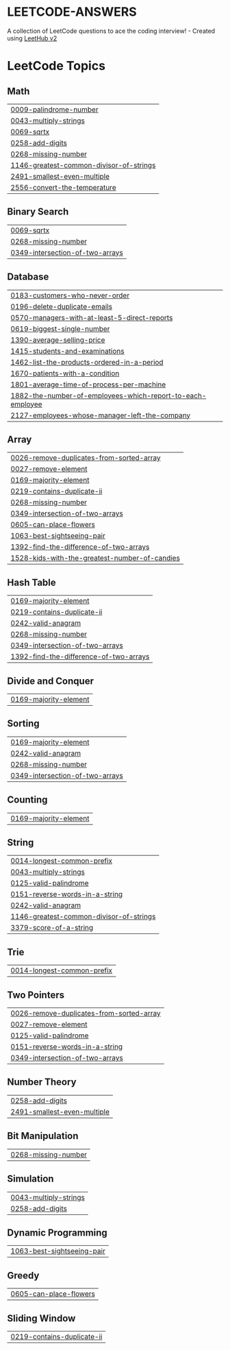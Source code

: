 # LEETCODE-ANSWERS
A collection of LeetCode questions to ace the coding interview! - Created using [LeetHub v2](https://github.com/arunbhardwaj/LeetHub-2.0)

<!---LeetCode Topics Start-->
# LeetCode Topics
## Math
|  |
| ------- |
| [0009-palindrome-number](https://github.com/Mohammed-Nabeel-K/LEETCODE-ANSWERS/tree/master/0009-palindrome-number) |
| [0043-multiply-strings](https://github.com/Mohammed-Nabeel-K/LEETCODE-ANSWERS/tree/master/0043-multiply-strings) |
| [0069-sqrtx](https://github.com/Mohammed-Nabeel-K/LEETCODE-ANSWERS/tree/master/0069-sqrtx) |
| [0258-add-digits](https://github.com/Mohammed-Nabeel-K/LEETCODE-ANSWERS/tree/master/0258-add-digits) |
| [0268-missing-number](https://github.com/Mohammed-Nabeel-K/LEETCODE-ANSWERS/tree/master/0268-missing-number) |
| [1146-greatest-common-divisor-of-strings](https://github.com/Mohammed-Nabeel-K/LEETCODE-ANSWERS/tree/master/1146-greatest-common-divisor-of-strings) |
| [2491-smallest-even-multiple](https://github.com/Mohammed-Nabeel-K/LEETCODE-ANSWERS/tree/master/2491-smallest-even-multiple) |
| [2556-convert-the-temperature](https://github.com/Mohammed-Nabeel-K/LEETCODE-ANSWERS/tree/master/2556-convert-the-temperature) |
## Binary Search
|  |
| ------- |
| [0069-sqrtx](https://github.com/Mohammed-Nabeel-K/LEETCODE-ANSWERS/tree/master/0069-sqrtx) |
| [0268-missing-number](https://github.com/Mohammed-Nabeel-K/LEETCODE-ANSWERS/tree/master/0268-missing-number) |
| [0349-intersection-of-two-arrays](https://github.com/Mohammed-Nabeel-K/LEETCODE-ANSWERS/tree/master/0349-intersection-of-two-arrays) |
## Database
|  |
| ------- |
| [0183-customers-who-never-order](https://github.com/Mohammed-Nabeel-K/LEETCODE-ANSWERS/tree/master/0183-customers-who-never-order) |
| [0196-delete-duplicate-emails](https://github.com/Mohammed-Nabeel-K/LEETCODE-ANSWERS/tree/master/0196-delete-duplicate-emails) |
| [0570-managers-with-at-least-5-direct-reports](https://github.com/Mohammed-Nabeel-K/LEETCODE-ANSWERS/tree/master/0570-managers-with-at-least-5-direct-reports) |
| [0619-biggest-single-number](https://github.com/Mohammed-Nabeel-K/LEETCODE-ANSWERS/tree/master/0619-biggest-single-number) |
| [1390-average-selling-price](https://github.com/Mohammed-Nabeel-K/LEETCODE-ANSWERS/tree/master/1390-average-selling-price) |
| [1415-students-and-examinations](https://github.com/Mohammed-Nabeel-K/LEETCODE-ANSWERS/tree/master/1415-students-and-examinations) |
| [1462-list-the-products-ordered-in-a-period](https://github.com/Mohammed-Nabeel-K/LEETCODE-ANSWERS/tree/master/1462-list-the-products-ordered-in-a-period) |
| [1670-patients-with-a-condition](https://github.com/Mohammed-Nabeel-K/LEETCODE-ANSWERS/tree/master/1670-patients-with-a-condition) |
| [1801-average-time-of-process-per-machine](https://github.com/Mohammed-Nabeel-K/LEETCODE-ANSWERS/tree/master/1801-average-time-of-process-per-machine) |
| [1882-the-number-of-employees-which-report-to-each-employee](https://github.com/Mohammed-Nabeel-K/LEETCODE-ANSWERS/tree/master/1882-the-number-of-employees-which-report-to-each-employee) |
| [2127-employees-whose-manager-left-the-company](https://github.com/Mohammed-Nabeel-K/LEETCODE-ANSWERS/tree/master/2127-employees-whose-manager-left-the-company) |
## Array
|  |
| ------- |
| [0026-remove-duplicates-from-sorted-array](https://github.com/Mohammed-Nabeel-K/LEETCODE-ANSWERS/tree/master/0026-remove-duplicates-from-sorted-array) |
| [0027-remove-element](https://github.com/Mohammed-Nabeel-K/LEETCODE-ANSWERS/tree/master/0027-remove-element) |
| [0169-majority-element](https://github.com/Mohammed-Nabeel-K/LEETCODE-ANSWERS/tree/master/0169-majority-element) |
| [0219-contains-duplicate-ii](https://github.com/Mohammed-Nabeel-K/LEETCODE-ANSWERS/tree/master/0219-contains-duplicate-ii) |
| [0268-missing-number](https://github.com/Mohammed-Nabeel-K/LEETCODE-ANSWERS/tree/master/0268-missing-number) |
| [0349-intersection-of-two-arrays](https://github.com/Mohammed-Nabeel-K/LEETCODE-ANSWERS/tree/master/0349-intersection-of-two-arrays) |
| [0605-can-place-flowers](https://github.com/Mohammed-Nabeel-K/LEETCODE-ANSWERS/tree/master/0605-can-place-flowers) |
| [1063-best-sightseeing-pair](https://github.com/Mohammed-Nabeel-K/LEETCODE-ANSWERS/tree/master/1063-best-sightseeing-pair) |
| [1392-find-the-difference-of-two-arrays](https://github.com/Mohammed-Nabeel-K/LEETCODE-ANSWERS/tree/master/1392-find-the-difference-of-two-arrays) |
| [1528-kids-with-the-greatest-number-of-candies](https://github.com/Mohammed-Nabeel-K/LEETCODE-ANSWERS/tree/master/1528-kids-with-the-greatest-number-of-candies) |
## Hash Table
|  |
| ------- |
| [0169-majority-element](https://github.com/Mohammed-Nabeel-K/LEETCODE-ANSWERS/tree/master/0169-majority-element) |
| [0219-contains-duplicate-ii](https://github.com/Mohammed-Nabeel-K/LEETCODE-ANSWERS/tree/master/0219-contains-duplicate-ii) |
| [0242-valid-anagram](https://github.com/Mohammed-Nabeel-K/LEETCODE-ANSWERS/tree/master/0242-valid-anagram) |
| [0268-missing-number](https://github.com/Mohammed-Nabeel-K/LEETCODE-ANSWERS/tree/master/0268-missing-number) |
| [0349-intersection-of-two-arrays](https://github.com/Mohammed-Nabeel-K/LEETCODE-ANSWERS/tree/master/0349-intersection-of-two-arrays) |
| [1392-find-the-difference-of-two-arrays](https://github.com/Mohammed-Nabeel-K/LEETCODE-ANSWERS/tree/master/1392-find-the-difference-of-two-arrays) |
## Divide and Conquer
|  |
| ------- |
| [0169-majority-element](https://github.com/Mohammed-Nabeel-K/LEETCODE-ANSWERS/tree/master/0169-majority-element) |
## Sorting
|  |
| ------- |
| [0169-majority-element](https://github.com/Mohammed-Nabeel-K/LEETCODE-ANSWERS/tree/master/0169-majority-element) |
| [0242-valid-anagram](https://github.com/Mohammed-Nabeel-K/LEETCODE-ANSWERS/tree/master/0242-valid-anagram) |
| [0268-missing-number](https://github.com/Mohammed-Nabeel-K/LEETCODE-ANSWERS/tree/master/0268-missing-number) |
| [0349-intersection-of-two-arrays](https://github.com/Mohammed-Nabeel-K/LEETCODE-ANSWERS/tree/master/0349-intersection-of-two-arrays) |
## Counting
|  |
| ------- |
| [0169-majority-element](https://github.com/Mohammed-Nabeel-K/LEETCODE-ANSWERS/tree/master/0169-majority-element) |
## String
|  |
| ------- |
| [0014-longest-common-prefix](https://github.com/Mohammed-Nabeel-K/LEETCODE-ANSWERS/tree/master/0014-longest-common-prefix) |
| [0043-multiply-strings](https://github.com/Mohammed-Nabeel-K/LEETCODE-ANSWERS/tree/master/0043-multiply-strings) |
| [0125-valid-palindrome](https://github.com/Mohammed-Nabeel-K/LEETCODE-ANSWERS/tree/master/0125-valid-palindrome) |
| [0151-reverse-words-in-a-string](https://github.com/Mohammed-Nabeel-K/LEETCODE-ANSWERS/tree/master/0151-reverse-words-in-a-string) |
| [0242-valid-anagram](https://github.com/Mohammed-Nabeel-K/LEETCODE-ANSWERS/tree/master/0242-valid-anagram) |
| [1146-greatest-common-divisor-of-strings](https://github.com/Mohammed-Nabeel-K/LEETCODE-ANSWERS/tree/master/1146-greatest-common-divisor-of-strings) |
| [3379-score-of-a-string](https://github.com/Mohammed-Nabeel-K/LEETCODE-ANSWERS/tree/master/3379-score-of-a-string) |
## Trie
|  |
| ------- |
| [0014-longest-common-prefix](https://github.com/Mohammed-Nabeel-K/LEETCODE-ANSWERS/tree/master/0014-longest-common-prefix) |
## Two Pointers
|  |
| ------- |
| [0026-remove-duplicates-from-sorted-array](https://github.com/Mohammed-Nabeel-K/LEETCODE-ANSWERS/tree/master/0026-remove-duplicates-from-sorted-array) |
| [0027-remove-element](https://github.com/Mohammed-Nabeel-K/LEETCODE-ANSWERS/tree/master/0027-remove-element) |
| [0125-valid-palindrome](https://github.com/Mohammed-Nabeel-K/LEETCODE-ANSWERS/tree/master/0125-valid-palindrome) |
| [0151-reverse-words-in-a-string](https://github.com/Mohammed-Nabeel-K/LEETCODE-ANSWERS/tree/master/0151-reverse-words-in-a-string) |
| [0349-intersection-of-two-arrays](https://github.com/Mohammed-Nabeel-K/LEETCODE-ANSWERS/tree/master/0349-intersection-of-two-arrays) |
## Number Theory
|  |
| ------- |
| [0258-add-digits](https://github.com/Mohammed-Nabeel-K/LEETCODE-ANSWERS/tree/master/0258-add-digits) |
| [2491-smallest-even-multiple](https://github.com/Mohammed-Nabeel-K/LEETCODE-ANSWERS/tree/master/2491-smallest-even-multiple) |
## Bit Manipulation
|  |
| ------- |
| [0268-missing-number](https://github.com/Mohammed-Nabeel-K/LEETCODE-ANSWERS/tree/master/0268-missing-number) |
## Simulation
|  |
| ------- |
| [0043-multiply-strings](https://github.com/Mohammed-Nabeel-K/LEETCODE-ANSWERS/tree/master/0043-multiply-strings) |
| [0258-add-digits](https://github.com/Mohammed-Nabeel-K/LEETCODE-ANSWERS/tree/master/0258-add-digits) |
## Dynamic Programming
|  |
| ------- |
| [1063-best-sightseeing-pair](https://github.com/Mohammed-Nabeel-K/LEETCODE-ANSWERS/tree/master/1063-best-sightseeing-pair) |
## Greedy
|  |
| ------- |
| [0605-can-place-flowers](https://github.com/Mohammed-Nabeel-K/LEETCODE-ANSWERS/tree/master/0605-can-place-flowers) |
## Sliding Window
|  |
| ------- |
| [0219-contains-duplicate-ii](https://github.com/Mohammed-Nabeel-K/LEETCODE-ANSWERS/tree/master/0219-contains-duplicate-ii) |
<!---LeetCode Topics End-->